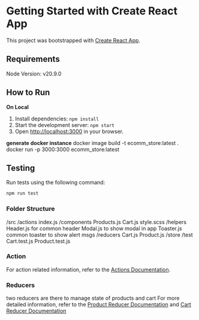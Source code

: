 # Getting Started with Create React App

This project was bootstrapped with [Create React App](https://github.com/facebook/create-react-app).

## Requirements
Node Version: v20.9.0

## How to Run
**On Local**
1. Install dependencies: `npm install`
2. Start the development server: `npm start`
3. Open [http://localhost:3000](http://localhost:3000) in your browser.

**generate docker instance**
docker image build -t ecomm_store:latest .
docker run -p 3000:3000 ecomm_store:latest

## Testing

Run tests using the following command:

```bash
npm run test
```

### Folder Structure
/src
    /actions
        index.js
    /components
        Products.js
        Cart.js
        style.scss
    /helpers
        Header.js    for common header
        Modal.js     to show modal in app
        Toaster.js   common toaster to show alert msgs
    /reducers
        Cart.js
        Product.js
    /store
    /test
        Cart.test.js
        Product.test.js

### Action
For action related information, refer to the [Actions Documentation](./documentations/ACTIONS.md).

### Reducers
two reducers are there to manage state of products and cart
For more detailed information, refer to the [Product Reducer Documentation](./documentations/PRODUCTREDUCER.md) and [Cart Reducer Documentation](./documentations/CARTREDUCER.md)